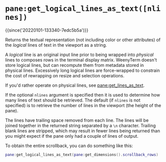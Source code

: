 # `pane:get_logical_lines_as_text([nlines])`

{{since('20220101-133340-7edc5b5a')}}

Returns the textual representation (not including color or other attributes) of
the *logical* lines of text in the viewport as a string.

A *logical* line is an original input line prior to being wrapped into *physical*
lines to composes rows in the terminal display matrix.  WeenyTerm doesn't store
logical lines, but can recompute them from metadata stored in physical lines.
Excessively long logical lines are force-wrapped to constrain the cost of
rewrapping on resize and selection operations.

If you'd rather operate on physical lines, see
[pane:get_lines_as_text](get_lines_as_text.md).

If the optional `nlines` argument is specified then it is used to determine how
many lines of text should be retrieved.  The default (if `nlines` is not specified)
is to retrieve the number of lines in the viewport (the height of the pane).

The lines have trailing space removed from each line.  The lines will be
joined together in the returned string separated by a `\n` character.
Trailing blank lines are stripped, which may result in fewer lines being
returned than you might expect if the pane only had a couple of lines
of output.

To obtain the entire scrollback, you can do something like this:

```lua
pane:get_logical_lines_as_text(pane:get_dimensions().scrollback_rows)
```
